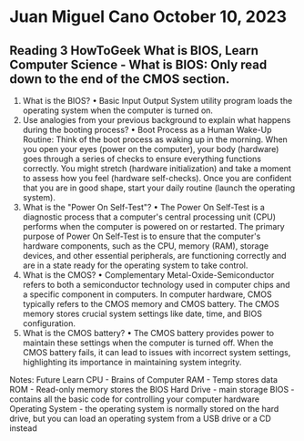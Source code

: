 # Juan Miguel Cano						October 10, 2023

## Reading 3 HowToGeek What is BIOS, Learn Computer Science - What is BIOS: Only read down to the end of the CMOS section.

1.	What is the BIOS?
•	Basic Input Output System utility program loads the operating system when the computer is turned on.
2.	Use analogies from your previous background to explain what happens during the booting process?
•	Boot Process as a Human Wake-Up Routine: Think of the boot process as waking up in the morning. When you open your eyes (power on the computer), your body (hardware) goes through a series of checks to ensure everything functions correctly. You might stretch (hardware initialization) and take a moment to assess how you feel (hardware self-checks). Once you are confident that you are in good shape, start your daily routine (launch the operating system).
3.	What is the "Power On Self-Test"?
•	The Power On Self-Test is a diagnostic process that a computer's central processing unit (CPU) performs when the computer is powered on or restarted. The primary purpose of Power On Self-Test is to ensure that the computer's hardware components, such as the CPU, memory (RAM), storage devices, and other essential peripherals, are functioning correctly and are in a state ready for the operating system to take control.
4.	What is the CMOS?
•	Complementary Metal-Oxide-Semiconductor refers to both a semiconductor technology used in computer chips and a specific component in computers. In computer hardware, CMOS typically refers to the CMOS memory and CMOS battery. The CMOS memory stores crucial system settings like date, time, and BIOS configuration. 
5.	What is the CMOS battery?
•	The CMOS battery provides power to maintain these settings when the computer is turned off. When the CMOS battery fails, it can lead to issues with incorrect system settings, highlighting its importance in maintaining system integrity.

Notes: 
Future Learn
  CPU - Brains of Computer
  RAM - Temp stores data
  ROM - Read-only memory stores the BIOS
  Hard Drive - main storage
  BIOS -  contains all the basic code for controlling your computer hardware 
  Operating System - the operating system is normally stored on the hard drive, but you 
  can load an operating system from a USB drive or a CD instead
